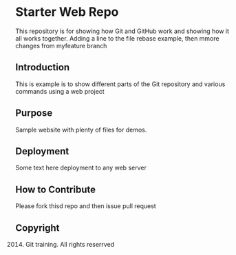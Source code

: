 # Starter Web Repo

This repository is for showing how Git and GitHub work and showing how it all works together. Adding a line to the file rebase example, then mmore changes from myfeature branch

## Introduction

This is example is to show different parts of the Git repository and various commands using a web project

## Purpose

Sample website with plenty of files for demos.


## Deployment

Some text here
deployment to any web server

## How to Contribute

Please fork thisd repo and then issue pull request

## Copyright

2014. Git training. All rights reserrved